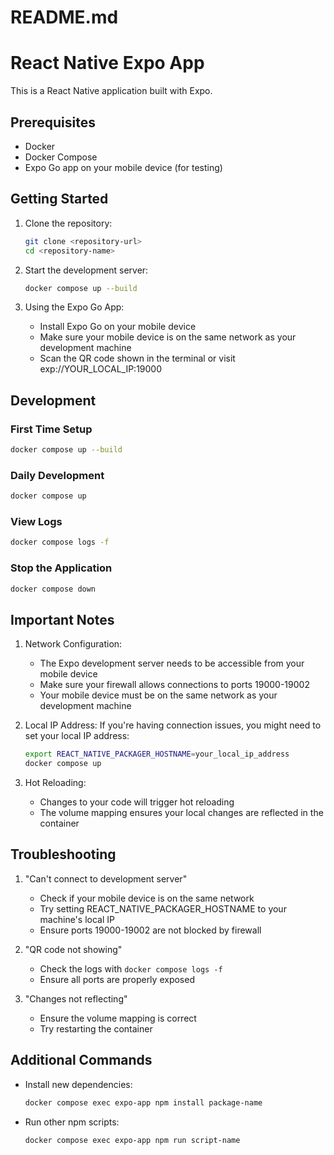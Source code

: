 # README.md

# React Native Expo App

This is a React Native application built with Expo.

## Prerequisites

- Docker
- Docker Compose
- Expo Go app on your mobile device (for testing)

## Getting Started

1. Clone the repository:

   ```bash
   git clone <repository-url>
   cd <repository-name>
   ```

2. Start the development server:

   ```bash
   docker compose up --build
   ```

3. Using the Expo Go App:
   - Install Expo Go on your mobile device
   - Make sure your mobile device is on the same network as your development machine
   - Scan the QR code shown in the terminal or visit exp://YOUR_LOCAL_IP:19000

## Development

### First Time Setup

```bash
docker compose up --build
```

### Daily Development

```bash
docker compose up
```

### View Logs

```bash
docker compose logs -f
```

### Stop the Application

```bash
docker compose down
```

## Important Notes

1. Network Configuration:

   - The Expo development server needs to be accessible from your mobile device
   - Make sure your firewall allows connections to ports 19000-19002
   - Your mobile device must be on the same network as your development machine

2. Local IP Address:
   If you're having connection issues, you might need to set your local IP address:

   ```bash
   export REACT_NATIVE_PACKAGER_HOSTNAME=your_local_ip_address
   docker compose up
   ```

3. Hot Reloading:
   - Changes to your code will trigger hot reloading
   - The volume mapping ensures your local changes are reflected in the container

## Troubleshooting

1. "Can't connect to development server"

   - Check if your mobile device is on the same network
   - Try setting REACT_NATIVE_PACKAGER_HOSTNAME to your machine's local IP
   - Ensure ports 19000-19002 are not blocked by firewall

2. "QR code not showing"

   - Check the logs with `docker compose logs -f`
   - Ensure all ports are properly exposed

3. "Changes not reflecting"
   - Ensure the volume mapping is correct
   - Try restarting the container

## Additional Commands

- Install new dependencies:

  ```bash
  docker compose exec expo-app npm install package-name
  ```

- Run other npm scripts:
  ```bash
  docker compose exec expo-app npm run script-name
  ```
